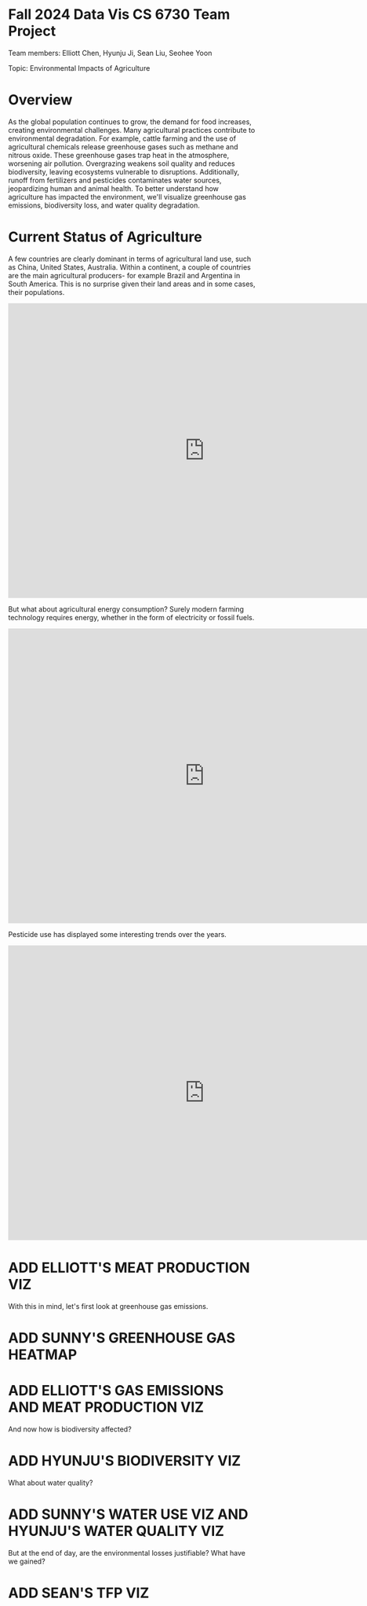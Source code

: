# Fall 2024 Data Vis CS 6730 Team Project

Team members: Elliott Chen, Hyunju Ji, Sean Liu, Seohee Yoon

Topic: Environmental Impacts of Agriculture

# Overview

As the global population continues to grow, the demand for food increases, creating environmental challenges. Many agricultural practices contribute to environmental degradation. For example, cattle farming and the use of agricultural chemicals release greenhouse gases such as methane and nitrous oxide. These greenhouse gases trap heat in the atmosphere, worsening air pollution. Overgrazing weakens soil quality and reduces biodiversity, leaving ecosystems vulnerable to disruptions. Additionally, runoff from fertilizers and pesticides contaminates water sources, jeopardizing human and animal health. To better understand how agriculture has impacted the environment, we'll visualize greenhouse gas emissions, biodiversity loss, and water quality degradation.

# Current Status of Agriculture

A few countries are clearly dominant in terms of agricultural land use, such as China, United States, Australia. Within a continent, a couple of countries are the main agricultural producers- for example Brazil and Argentina in South America. This is no surprise given their land areas and in some cases, their populations. 

<iframe src="https://public.tableau.com/views/6730_Visualizations/AgriLandUse?:showVizHome=no&:embed=true" 
        width="800" 
        height="600" 
        frameborder="0"></iframe>
        
<p>But what about agricultural energy consumption? Surely modern farming technology requires energy, whether in the form of electricity or fossil fuels.</p>

<iframe src="https://public.tableau.com/views/6730_Visualizations/EnergyUseMap?:showVizHome=no&:embed=true" 
        width="800" 
        height="600" 
        frameborder="0"></iframe>

<p>Pesticide use has displayed some interesting trends over the years.</p>

<iframe src="https://public.tableau.com/views/6730_Visualizations/PesticideUse?:showVizHome=no&:embed=true"
        width="800" 
        height="600" 
        frameborder="0"></iframe>

# ADD ELLIOTT'S MEAT PRODUCTION VIZ

With this in mind, let's first look at greenhouse gas emissions.

# ADD SUNNY'S GREENHOUSE GAS HEATMAP

# ADD ELLIOTT'S GAS EMISSIONS AND MEAT PRODUCTION VIZ

And now how is biodiversity affected?

# ADD HYUNJU'S BIODIVERSITY VIZ

What about water quality?

# ADD SUNNY'S WATER USE VIZ AND HYUNJU'S WATER QUALITY VIZ

But at the end of day, are the environmental losses justifiable? What have we gained?

# ADD SEAN'S TFP VIZ



       

